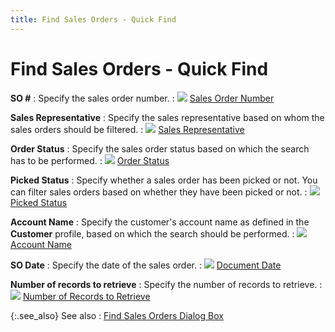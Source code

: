 ```yaml
---
title: Find Sales Orders - Quick Find
---
```


# Find Sales Orders - Quick Find


**SO #**
: Specify the sales order number.
: ![]({{site.sp_baseurl}}/img/lens.gif) [Sales  Order Number]({{site.sp_baseurl}}/misc/sales_order_number_find_sales_orders_content.html)


**Sales Representative**
: Specify the sales representative based on whom the  sales orders should be filtered.
: ![]({{site.sp_baseurl}}/img/lens.gif) [Sales  Representative]({{site.sp_baseurl}}/sales-docs/docs-profile/contents/tab-details/details/other/sales_representative_sales_document_content.html)


**Order Status**
: Specify the sales order status based on which the  search has to be performed.
: ![]({{site.sp_baseurl}}/img/lens.gif) [Order  Status]({{site.sp_baseurl}}/misc/order_status_find_sales_orders_content.html)


**Picked Status**
: Specify whether a sales order has been picked or  not. You can filter sales orders based on whether they have been picked  or not.
: ![]({{site.sp_baseurl}}/img/lens.gif) [Picked  Status ]({{site.sp_baseurl}}/misc/picked_status_find_sales_order_-_pick_ticket.html)


**Account Name**
: Specify the customer's account name as defined in  the **Customer** profile, based on  which the search should be performed.
: ![]({{site.sp_baseurl}}/img/lens.gif) [Account  Name]({{site.sp_baseurl}}/misc/account_name_find_sales_orders_content.html)


**SO Date**
: Specify the date of the sales order.
: ![]({{site.sp_baseurl}}/img/lens.gif) [Document  Date]({{site.sp_baseurl}}/sales-docs/docs-profile/contents/doc-info/document_date_document_information_sales_content.html)


**Number of records to retrieve**
: Specify the number of records to retrieve.
: ![]({{site.sp_baseurl}}/img/lens.gif) [Number  of Records to Retrieve]({{site.wwe_chm}}/advanced-options/find-function/number_of_records_to_retrieve_common_find_wwe.html)


{:.see_also}
See also
: [Find  Sales Orders Dialog Box]({{site.sp_baseurl}}/sales-docs/ordr-ff/create-a-pull-sheet/wizard/so-selection/find-so-dlg/find-so-dlg/the_find_sales_orders_dialog_box.html)

